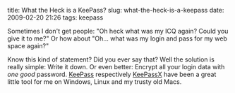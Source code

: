 title: What the Heck is a KeePass?
slug: what-the-heck-is-a-keepass
date: 2009-02-20 21:26
tags: keepass

Sometimes I don't get people: "Oh heck what was my ICQ again? Could you give it to me?" Or how about "Oh... what was my login and pass for my web space again?"

Know this kind of statement? Did you ever say that? Well the solution is really simple: Write it down. Or even better: Encrypt all your login data with *one good* password. [KeePass](http://keepass.info/) respectively [KeePassX](http://www.keepassx.org/) have been a great little tool for me on Windows, Linux and my trusty old Macs.
